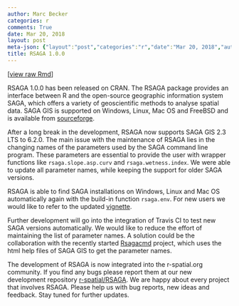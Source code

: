 ```yaml
---
author: Marc Becker
categories: r
comments: True
date: Mar 20, 2018
layout: post
meta-json: {"layout":"post","categories":"r","date":"Mar 20, 2018","author":"Marc Becker","comments":true,"title":"RSAGA 1.0.0"}
title: RSAGA 1.0.0
---
```


<script src="https://cdnjs.cloudflare.com/ajax/libs/mathjax/2.7.0/MathJax.js?config=TeX-AMS-MML_HTMLorMML" type="text/javascript"></script>
\[[view raw
Rmd](https://raw.githubusercontent.com//r-spatial/r-spatial.org/gh-pages/_rmd/2018-03-04-RSAGA-1.0.0.Rmd)\]

RSAGA 1.0.0 has been released on CRAN. The RSAGA package provides an
interface between R and the open-source geographic information system
SAGA, which offers a variety of geoscientific methods to analyse spatial
data. SAGA GIS is supported on Windows, Linux, Mac OS and FreeBSD and is
available from
[sourceforge](https://sourceforge.net/projects/saga-gis/).

After a long break in the development, RSAGA now supports SAGA GIS 2.3
LTS to 6.2.0. The main issue with the maintenance of RSAGA lies in the
changing names of the parameters used by the SAGA command line program.
These parameters are essential to provide the user with wrapper
functions like `rsaga.slope.asp.curv` and `rsaga.wetness.index`. We were
able to update all parameter names, while keeping the support for older
SAGA versions.

RSAGA is able to find SAGA installations on Windows, Linux and Mac OS
automatically again with the build-in function `rsaga.env`. For new
users we would like to refer to the updated
[vignette](https://cran.r-project.org/web/packages/RSAGA/vignettes/RSAGA.html).

Further development will go into the integration of Travis CI to test
new SAGA versions automatically. We would like to reduce the effort of
maintaining the list of parameter names. A solution could be the
collaboration with the recently started
[Rsagacmd](https://github.com/stevenpawley/Rsagacmd) project, which uses
the html help files of SAGA GIS to get the parameter names.

The development of RSAGA is now integrated into the r-spatial.org
community. If you find any bugs please report them at our new
development repository
[r-spatial/RSAGA](https://github.com/r-spatial/RSAGA). We are happy
about every project that involves RSAGA. Please help us with bug
reports, new ideas and feedback. Stay tuned for further updates.
